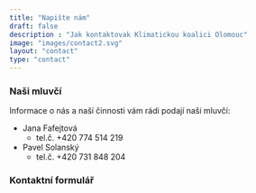 ```yaml
---
title: "Napište nám"
draft: false
description : "Jak kontaktovak Klimatickou koalici Olomouc"
image: "images/contact2.svg"
layout: "contact"
type: "contact"
---
```


### Naši mluvčí

Informace o nás a naší činnosti vám rádi podají naši mluvčí:

- Jana Fafejtová
    - tel.č. +420 774 514 219
- Pavel Solanský
    - tel.č. +420 731 848 204  

### Kontaktní formulář

